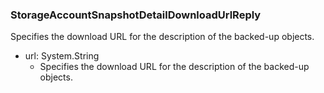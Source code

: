 ### StorageAccountSnapshotDetailDownloadUrlReply
Specifies the download URL for the description of the backed-up objects.

- url: System.String
  - Specifies the download URL for the description of the backed-up objects.
